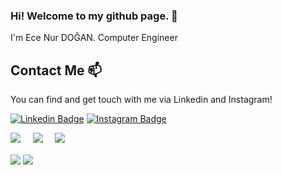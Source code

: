 ### Hi! Welcome to my github page. 👋


I'm Ece Nur DOĞAN. Computer Engineer

## Contact Me 📫

You can find and get touch with me via Linkedin and Instagram!

[![Linkedin Badge](https://img.shields.io/badge/ecenurdogann-follow%20on%20linkedin-blue?style=for-the-badge&logo=linkedin)](https://www.linkedin.com/in/ecenurdogann/)
[![Instagram Badge](https://img.shields.io/badge/ecenur.dogann-follow%20on%20instagram-blue?style=for-the-badge&logo=instagram)](https://www.instagram.com/ecenur.dogann/)

<p align='left'>
  <a href="https://www.instagram.com/ecenur.dogann/"><img src="https://img.shields.io/badge/Instagram-E4405F?style=for-the-badge&logo=instagram&logoColor=white" /></a>&nbsp;&nbsp;&nbsp;&nbsp;
  <a href="https://www.linkedin.com/in/ecenurdogann/"><img src="https://img.shields.io/badge/linkedin-%230077B5.svg?&style=for-the-badge&logo=linkedin&logoColor=white" /></a>&nbsp;&nbsp;&nbsp;&nbsp;
 <a href="mailto:ecenr502@gmail.com"><img src="https://img.shields.io/badge/Gmail-007700.svg?&style=for-the-badge&logo=gmail&logoColor=white" /></a>
</p>

<a href="https://github.com/end0455"><img align="center" src="https://github-readme-stats.vercel.app/api?username=end0455&show_icons=true&bg_color=0d1117&text_color=bdc3c7&title_color=f1c40f&icon_color=f1c40f&hide_border=true" /></a>
<a href="https://github.com/end0455"><img align="center" src="https://github-readme-stats.vercel.app/api/top-langs/?username=end0455&bg_color=0d1117&text_color=bdc3c7&title_color=f1c40f&hide_border=true&layout=compact&langs_count=7" /></a>
